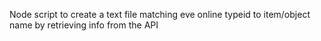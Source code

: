 Node script to create a text file matching eve online typeid to item/object name by retrieving info from the API
